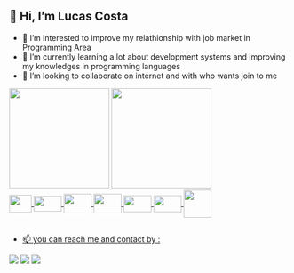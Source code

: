 ## 👋 Hi, I’m Lucas Costa
- 👀 I’m interested to improve my relathionship with job market in Programming Area
- 🌱 I’m currently learning a lot about development systems and improving my knowledges in programming languages
- 💞️ I’m looking to collaborate on internet and with who wants join to me 
<div>
  <a href="https://github.com/lucaszeera">
  <img height="180em" src="https://github-readme-stats.vercel.app/api?username=lucaszeera&show_icons=true&theme=dark&include_all_commits=true&count_private=true"/>
  <img height="180em" src="https://github-readme-stats.vercel.app/api/top-langs/?username=lucaszeera&layout=compact&langs_count=10&theme=dark"/>
</div>
  
<div>
  <img align="center" height="32" width="40" src="https://cdn.jsdelivr.net/gh/devicons/devicon/icons/java/java-plain.svg" />
  <img align="center" height="28" width="50" src="https://cdn.jsdelivr.net/gh/devicons/devicon/icons/javascript/javascript-original.svg" />
  <img align="center" height="35" width="50" src="https://cdn.jsdelivr.net/gh/devicons/devicon/icons/python/python-original.svg" />
  <img align="center" height="35" width="50" src="https://cdn.jsdelivr.net/gh/devicons/devicon/icons/react/react-original.svg" />
  <img align="center" height="30" width="50" src="https://cdn.jsdelivr.net/gh/devicons/devicon/icons/html5/html5-original.svg" />
  <img align="center" height="30" width="50" src="https://cdn.jsdelivr.net/gh/devicons/devicon/icons/css3/css3-original.svg" />
  <img align="center" height="50" width="50" src="https://cdn.jsdelivr.net/gh/devicons/devicon/icons/oracle/oracle-original.svg" />
</div>
  
  ##
  - 📫 you can reach me and contact by :
<div>
  <a href="mailto:lucas.hbrd@gmail.com"><img src="https://img.shields.io/badge/Gmail-D14836?style=for-the-badge&logo=gmail&logoColor=white" target="_blank"/></a>
  <a href="https://linkedin.com/in/dev-lucas-costa"><img src="https://img.shields.io/badge/LinkedIn-0077B5?style=for-the-badge&logo=linkedin&logoColor=white"/></a>
  <a href="https://api.whatsapp.com/send?phone=5511973455655"><img src="https://img.shields.io/badge/WhatsApp-25D366?style=for-the-badge&logo=whatsapp&logoColor=white"/></a>
</div>
  
<!---
Lucaszeera/Lucaszeera is a ✨ special ✨ repository because its `README.md` (this file) appears on your GitHub profile.
You can click the Preview link to take a look at your changes.
--->
